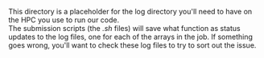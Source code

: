 This directory is a placeholder for the log directory you'll need to have on the HPC you use to run our code.  
The submission scripts (the _.sh_ files) will save what function as status updates to the log files, one for
each of the arrays in the job.  If something goes wrong, you'll want to check these log files to try to sort out the issue.
